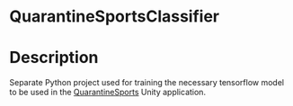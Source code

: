 # QuarantineSportsClassifier


# Description
Separate Python project used for training the necessary tensorflow model to be used in the <a href="https://github.com/Gabor132/QuarantineSports">QuarantineSports</a> Unity application.
